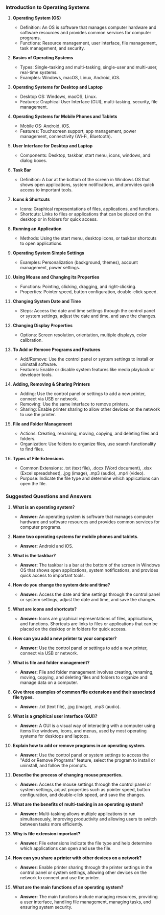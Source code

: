 
### Introduction to Operating Systems
1. **Operating System (OS)**
   - Definition: An OS is software that manages computer hardware and software resources and provides common services for computer programs.
   - Functions: Resource management, user interface, file management, task management, and security.

2. **Basics of Operating Systems**
   - Types: Single-tasking and multi-tasking, single-user and multi-user, real-time systems.
   - Examples: Windows, macOS, Linux, Android, iOS.

3. **Operating Systems for Desktop and Laptop**
   - Desktop OS: Windows, macOS, Linux.
   - Features: Graphical User Interface (GUI), multi-tasking, security, file management.

4. **Operating Systems for Mobile Phones and Tablets**
   - Mobile OS: Android, iOS.
   - Features: Touchscreen support, app management, power management, connectivity (Wi-Fi, Bluetooth).

5. **User Interface for Desktop and Laptop**
   - Components: Desktop, taskbar, start menu, icons, windows, and dialog boxes.

6. **Task Bar**
   - Definition: A bar at the bottom of the screen in Windows OS that shows open applications, system notifications, and provides quick access to important tools.

7. **Icons & Shortcuts**
   - Icons: Graphical representations of files, applications, and functions.
   - Shortcuts: Links to files or applications that can be placed on the desktop or in folders for quick access.

8. **Running an Application**
   - Methods: Using the start menu, desktop icons, or taskbar shortcuts to open applications.

9. **Operating System Simple Settings**
   - Examples: Personalization (background, themes), account management, power settings.

10. **Using Mouse and Changing its Properties**
    - Functions: Pointing, clicking, dragging, and right-clicking.
    - Properties: Pointer speed, button configuration, double-click speed.

11. **Changing System Date and Time**
    - Steps: Access the date and time settings through the control panel or system settings, adjust the date and time, and save the changes.

12. **Changing Display Properties**
    - Options: Screen resolution, orientation, multiple displays, color calibration.

13. **To Add or Remove Programs and Features**
    - Add/Remove: Use the control panel or system settings to install or uninstall software.
    - Features: Enable or disable system features like media playback or developer tools.

14. **Adding, Removing & Sharing Printers**
    - Adding: Use the control panel or settings to add a new printer, connect via USB or network.
    - Removing: Use the same interface to remove printers.
    - Sharing: Enable printer sharing to allow other devices on the network to use the printer.

15. **File and Folder Management**
    - Actions: Creating, renaming, moving, copying, and deleting files and folders.
    - Organization: Use folders to organize files, use search functionality to find files.

16. **Types of File Extensions**
    - Common Extensions: .txt (text file), .docx (Word document), .xlsx (Excel spreadsheet), .jpg (image), .mp3 (audio), .mp4 (video).
    - Purpose: Indicate the file type and determine which applications can open the file.

### Suggested Questions and Answers

1. **What is an operating system?**
   - **Answer:** An operating system is software that manages computer hardware and software resources and provides common services for computer programs.

2. **Name two operating systems for mobile phones and tablets.**
   - **Answer:** Android and iOS.

3. **What is the taskbar?**
   - **Answer:** The taskbar is a bar at the bottom of the screen in Windows OS that shows open applications, system notifications, and provides quick access to important tools.

4. **How do you change the system date and time?**
   - **Answer:** Access the date and time settings through the control panel or system settings, adjust the date and time, and save the changes.

5. **What are icons and shortcuts?**
   - **Answer:** Icons are graphical representations of files, applications, and functions. Shortcuts are links to files or applications that can be placed on the desktop or in folders for quick access.

6. **How can you add a new printer to your computer?**
   - **Answer:** Use the control panel or settings to add a new printer, connect via USB or network.

7. **What is file and folder management?**
   - **Answer:** File and folder management involves creating, renaming, moving, copying, and deleting files and folders to organize and manage data on a computer.

8. **Give three examples of common file extensions and their associated file types.**
   - **Answer:** .txt (text file), .jpg (image), .mp3 (audio).

9. **What is a graphical user interface (GUI)?**
   - **Answer:** A GUI is a visual way of interacting with a computer using items like windows, icons, and menus, used by most operating systems for desktops and laptops.

10. **Explain how to add or remove programs in an operating system.**
    - **Answer:** Use the control panel or system settings to access the "Add or Remove Programs" feature, select the program to install or uninstall, and follow the prompts.

11. **Describe the process of changing mouse properties.**
    - **Answer:** Access the mouse settings through the control panel or system settings, adjust properties such as pointer speed, button configuration, and double-click speed, and save the changes.

12. **What are the benefits of multi-tasking in an operating system?**
    - **Answer:** Multi-tasking allows multiple applications to run simultaneously, improving productivity and allowing users to switch between tasks more efficiently.

13. **Why is file extension important?**
    - **Answer:** File extensions indicate the file type and help determine which applications can open and use the file.

14. **How can you share a printer with other devices on a network?**
    - **Answer:** Enable printer sharing through the printer settings in the control panel or system settings, allowing other devices on the network to connect and use the printer.

15. **What are the main functions of an operating system?**
    - **Answer:** The main functions include managing resources, providing a user interface, handling file management, managing tasks, and ensuring system security.
